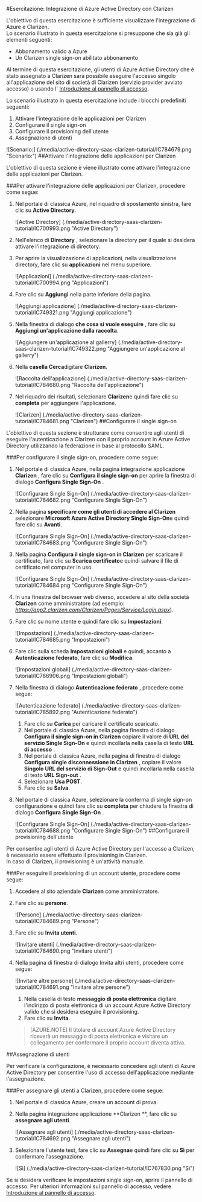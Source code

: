 <properties 
    pageTitle="Esercitazione: Integrazione di Azure Active Directory con Clarizen | Microsoft Azure" 
    description="Ecco come utilizzare Clarizen con Azure Active Directory per consentire il single sign-on, il provisioning automatico e altro." 
    services="active-directory" 
    authors="jeevansd"  
    documentationCenter="na" 
    manager="femila"/>
<tags 
    ms.service="active-directory" 
    ms.devlang="na" 
    ms.topic="article" 
    ms.tgt_pltfrm="na" 
    ms.workload="identity" 
    ms.date="09/29/2016" 
    ms.author="jeedes" />

#<a name="tutorial-azure-active-directory-integration-with-clarizen"></a>Esercitazione: Integrazione di Azure Active Directory con Clarizen

L'obiettivo di questa esercitazione è sufficiente visualizzare l'integrazione di Azure e Clarizen.  
Lo scenario illustrato in questa esercitazione si presuppone che sia già gli elementi seguenti:

-   Abbonamento valido a Azure
-   Un Clarizen single sign-on abilitato abbonamento

Al termine di questa esercitazione, gli utenti di Azure Active Directory che è stato assegnato a Clarizen sarà possibile eseguire l'accesso singolo all'applicazione del sito di società di Clarizen (servizio provider avviato accesso) o usando l' [Introduzione al pannello di accesso](active-directory-saas-access-panel-introduction.md).

Lo scenario illustrato in questa esercitazione include i blocchi predefiniti seguenti:

1.  Attivare l'integrazione delle applicazioni per Clarizen
2.  Configurare il single sign-on
3.  Configurare il provisioning dell'utente
4.  Assegnazione di utenti

![Scenario:] (./media/active-directory-saas-clarizen-tutorial/IC784679.png "Scenario:")
##<a name="enabling-the-application-integration-for-clarizen"></a>Attivare l'integrazione delle applicazioni per Clarizen

L'obiettivo di questa sezione è viene illustrato come attivare l'integrazione delle applicazioni per Clarizen.

###<a name="to-enable-the-application-integration-for-clarizen-perform-the-following-steps"></a>Per attivare l'integrazione delle applicazioni per Clarizen, procedere come segue:

1.  Nel portale di classica Azure, nel riquadro di spostamento sinistra, fare clic su **Active Directory**.

    ![Active Directory] (./media/active-directory-saas-clarizen-tutorial/IC700993.png "Active Directory")

2.  Nell'elenco di **Directory** , selezionare la directory per il quale si desidera attivare l'integrazione di directory.

3.  Per aprire la visualizzazione di applicazioni, nella visualizzazione directory, fare clic su **applicazioni** nel menu superiore.

    ![Applicazioni] (./media/active-directory-saas-clarizen-tutorial/IC700994.png "Applicazioni")

4.  Fare clic su **Aggiungi** nella parte inferiore della pagina.

    ![Aggiungi applicazione] (./media/active-directory-saas-clarizen-tutorial/IC749321.png "Aggiungi applicazione")

5.  Nella finestra di dialogo **che cosa si vuole eseguire** , fare clic su **Aggiungi un'applicazione dalla raccolta**.

    ![Aggiungere un'applicazione al gallerry] (./media/active-directory-saas-clarizen-tutorial/IC749322.png "Aggiungere un'applicazione al gallerry")

6.  Nella **casella Cerca**digitare **Clarizen**.

    ![Raccolta dell'applicazione] (./media/active-directory-saas-clarizen-tutorial/IC784680.png "Raccolta dell'applicazione")

7.  Nel riquadro dei risultati, selezionare **Clarizen**e quindi fare clic su **completa** per aggiungere l'applicazione.

    ![Clarizen] (./media/active-directory-saas-clarizen-tutorial/IC784681.png "Clarizen")
##<a name="configuring-single-sign-on"></a>Configurare il single sign-on

L'obiettivo di questa sezione è strutturare come consentire agli utenti di eseguire l'autenticazione a Clarizen con il proprio account in Azure Active Directory utilizzando la federazione in base al protocollo SAML.

###<a name="to-configure-single-sign-on-perform-the-following-steps"></a>Per configurare il single sign-on, procedere come segue:

1.  Nel portale di classica Azure, nella pagina integrazione applicazione **Clarizen** , fare clic su **Configura il single sign-on** per aprire la finestra di dialogo **Configura Single Sign-On** .

    ![Configurare Single Sign-On] (./media/active-directory-saas-clarizen-tutorial/IC784682.png "Configurare Single Sign-On")

2.  Nella pagina **specificare come gli utenti di accedere al Clarizen** selezionare **Microsoft Azure Active Directory Single Sign-On**e quindi fare clic su **Avanti**.

    ![Configurare Single Sign-On] (./media/active-directory-saas-clarizen-tutorial/IC784683.png "Configurare Single Sign-On")

3.  Nella pagina **Configura il single sign-on in Clarizen** per scaricare il certificato, fare clic su **Scarica certificato**e quindi salvare il file di certificato nel computer in uso.

    ![Configurare Single Sign-On] (./media/active-directory-saas-clarizen-tutorial/IC784684.png "Configurare Single Sign-On")

4.  In una finestra del browser web diverso, accedere al sito della società **Clarizen** come amministratore (ad esempio: *https://app2.clarizen.com/Clarizen/Pages/Service/Login.aspx*).

5.  Fare clic su nome utente e quindi fare clic su **Impostazioni**.

    ![Impostazioni] (./media/active-directory-saas-clarizen-tutorial/IC784685.png "Impostazioni")

6.  Fare clic sulla scheda **Impostazioni globali** e quindi, accanto a **Autenticazione federato**, fare clic su **Modifica**.

    ![Impostazioni globali] (./media/active-directory-saas-clarizen-tutorial/IC786906.png "Impostazioni globali")

7.  Nella finestra di dialogo **Autenticazione federato** , procedere come segue:

    ![Autenticazione federato] (./media/active-directory-saas-clarizen-tutorial/IC785892.png "Autenticazione federato")

    1.  Fare clic su **Carica** per caricare il certificato scaricato.
    2.  Nel portale di classica Azure, nella pagina finestra di dialogo **Configura il single sign-on in Clarizen** copiare il valore di **URL del servizio Single Sign-On** e quindi incollarla nella casella di testo **URL di accesso** .
    3.  Nel portale di classica Azure, nella pagina di finestra di dialogo **Configura single disconnessione in Clarizen** , copiare il valore **Singolo URL del servizio di Sign-Out** e quindi incollarla nella casella di testo **URL Sign-out** .
    4.  Selezionare **Usa POST**.
    5.  Fare clic su **Salva**.

8.  Nel portale di classica Azure, selezionare la conferma di single sign-on configurazione e quindi fare clic su **completa** per chiudere la finestra di dialogo **Configura Single Sign-On** .

    ![Configurare Single Sign-On] (./media/active-directory-saas-clarizen-tutorial/IC784688.png "Configurare Single Sign-On")
##<a name="configuring-user-provisioning"></a>Configurare il provisioning dell'utente

Per consentire agli utenti di Azure Active Directory per l'accesso a Clarizen, è necessario essere effettuato il provisioning in Clarizen.  
In caso di Clarizen, il provisioning è un'attività manuale.

###<a name="to-provision-a-user-accounts-perform-the-following-steps"></a>Per eseguire il provisioning di un account utente, procedere come segue:

1.  Accedere al sito aziendale **Clarizen** come amministratore.

2.  Fare clic su **persone**.

    ![Persone] (./media/active-directory-saas-clarizen-tutorial/IC784689.png "Persone")

3.  Fare clic su **Invita utenti**.

    ![Invitare utenti] (./media/active-directory-saas-clarizen-tutorial/IC784690.png "Invitare utenti")

4.  Nella pagina di finestra di dialogo Invita altri utenti, procedere come segue:

    ![Invitare altre persone] (./media/active-directory-saas-clarizen-tutorial/IC784691.png "Invitare altre persone")

    1.  Nella casella di testo **messaggio di posta elettronica** digitare l'indirizzo di posta elettronica di un account Azure Active Directory valido che si desidera eseguire il provisioning.
    2.  Fare clic su **Invita**.

    >[AZURE.NOTE] Il titolare di account Azure Active Directory riceverà un messaggio di posta elettronica e visitare un collegamento per confermare il proprio account diventa attiva.

##<a name="assigning-users"></a>Assegnazione di utenti

Per verificare la configurazione, è necessario concedere agli utenti di Azure Active Directory per consentire l'uso di accesso dell'applicazione mediante l'assegnazione.

###<a name="to-assign-users-to-clarizen-perform-the-following-steps"></a>Per assegnare gli utenti a Clarizen, procedere come segue:

1.  Nel portale di classica Azure, creare un account di prova.

2.  Nella pagina integrazione applicazione **Clarizen **, fare clic su **assegnare agli utenti**.

    ![Assegnare agli utenti] (./media/active-directory-saas-clarizen-tutorial/IC784692.png "Assegnare agli utenti")

3.  Selezionare l'utente test, fare clic su **Assegna**e quindi fare clic su **Sì** per confermare l'assegnazione.

    ![Sì] (./media/active-directory-saas-clarizen-tutorial/IC767830.png "Sì")

Se si desidera verificare le impostazioni single sign-on, aprire il pannello di accesso. Per ulteriori informazioni sul pannello di accesso, vedere [Introduzione al pannello di accesso](active-directory-saas-access-panel-introduction.md).
